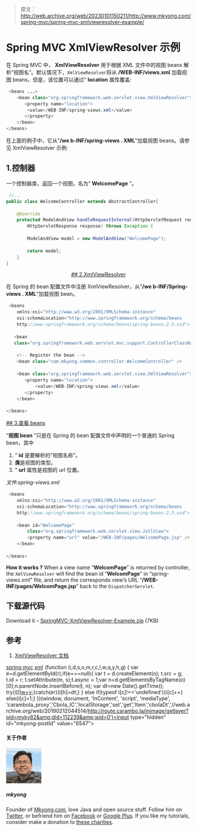 > 原文：<http://web.archive.org/web/20230101150211/http://www.mkyong.com/spring-mvc/spring-mvc-xmlviewresolver-example/>

# Spring MVC XmlViewResolver 示例

在 Spring MVC 中， **XmlViewResolver** 用于根据 XML 文件中的视图 beans 解析“视图名”。默认情况下，`XmlViewResolver`将从 **/WEB-INF/views.xml** 加载视图 beans，但是，该位置可以通过“ **location** 属性覆盖:

```java
 <beans ...>
	<bean class="org.springframework.web.servlet.view.XmlViewResolver">
	   <property name="location">
		<value>/WEB-INF/spring-views.xml</value>
	   </property>
	</bean>
</beans> 
```

在上面的例子中，它从"**/we b-INF/spring-views . XML**"加载视图 beans。请参见 XmlViewResolver 示例:

## 1.控制器

一个控制器类，返回一个视图，名为“ **WelcomePage** ”。

```java
 //...
public class WelcomeController extends AbstractController{

	@Override
	protected ModelAndView handleRequestInternal(HttpServletRequest request,
		HttpServletResponse response) throws Exception {

		ModelAndView model = new ModelAndView("WelcomePage");

		return model;
	}
} 
```

 <ins class="adsbygoogle" style="display:block; text-align:center;" data-ad-format="fluid" data-ad-layout="in-article" data-ad-client="ca-pub-2836379775501347" data-ad-slot="6894224149">## 2.XmlViewResolver

在 Spring 的 bean 配置文件中注册 XmlViewResolver，从"**/we b-INF/Spring-views . XML**"加载视图 bean。

```java
 <beans 
	xmlns:xsi="http://www.w3.org/2001/XMLSchema-instance"
	xsi:schemaLocation="http://www.springframework.org/schema/beans 
	http://www.springframework.org/schema/beans/spring-beans-2.5.xsd">

   <bean 
   class="org.springframework.web.servlet.mvc.support.ControllerClassNameHandlerMapping" />

	<!-- Register the bean -->
	<bean class="com.mkyong.common.controller.WelcomeController" />

	<bean class="org.springframework.web.servlet.view.XmlViewResolver">
	   <property name="location">
	       <value>/WEB-INF/spring-views.xml</value>
	   </property>
	</bean>

</beans> 
```

 <ins class="adsbygoogle" style="display:block" data-ad-client="ca-pub-2836379775501347" data-ad-slot="8821506761" data-ad-format="auto" data-ad-region="mkyongregion">## 3.查看 beans

“**视图 bean** ”只是在 Spring 的 bean 配置文件中声明的一个普通的 Spring bean，其中

1.  “ **id** 是要解析的“视图名称”。
2.  **类**是视图的类型。
3.  “ **url** 属性是视图的 url 位置。

*文件:spring-views.xml*

```java
 <beans 
	xmlns:xsi="http://www.w3.org/2001/XMLSchema-instance"
	xsi:schemaLocation="http://www.springframework.org/schema/beans 
	http://www.springframework.org/schema/beans/spring-beans-2.5.xsd">

	<bean id="WelcomePage"
		class="org.springframework.web.servlet.view.JstlView">
		<property name="url" value="/WEB-INF/pages/WelcomePage.jsp" />
	</bean>

</beans> 
```

**How it works ?**
When a view name “**WelcomPage**” is returned by controller, the `XmlViewResolver` will find the bean id “**WelcomPage**” in “spring-views.xml” file, and return the corresponds view’s URL “**/WEB-INF/pages/WelcomPage.jsp**” back to the `DispatcherServlet`.

## 下载源代码

Download it – [SpringMVC-XmlViewResolver-Example.zip](http://web.archive.org/web/20190212044514/http://www.mkyong.com/wp-content/uploads/2010/08/SpringMVC-XmlViewResolver-Example.zip) (7KB)

## 参考

1.  [XmlViewResolver 文档](http://web.archive.org/web/20190212044514/http://static.springsource.org/spring/docs/2.5.x/api/org/springframework/web/servlet/view/XmlViewResolver.html)

[spring mvc](http://web.archive.org/web/20190212044514/http://www.mkyong.com/tag/spring-mvc/) [xml](http://web.archive.org/web/20190212044514/http://www.mkyong.com/tag/xml/)</ins></ins>![](img/0cc2b93c323b34ab5ad9cad21ca860c3.png) (function (i,d,s,o,m,r,c,l,w,q,y,h,g) { var e=d.getElementById(r);if(e===null){ var t = d.createElement(o); t.src = g; t.id = r; t.setAttribute(m, s);t.async = 1;var n=d.getElementsByTagName(o)[0];n.parentNode.insertBefore(t, n); var dt=new Date().getTime(); try{i[l][w+y](h,i[l][q+y](h)+'&amp;'+dt);}catch(er){i[h]=dt;} } else if(typeof i[c]!=='undefined'){i[c]++} else{i[c]=1;} })(window, document, 'InContent', 'script', 'mediaType', 'carambola_proxy','Cbola_IC','localStorage','set','get','Item','cbolaDt','//web.archive.org/web/20190212044514/http://route.carambo.la/inimage/getlayer?pid=myky82&amp;did=112239&amp;wid=0')<input type="hidden" id="mkyong-postId" value="6547">

#### 关于作者

![author image](img/3fd8b176fdacd0bb3a90cb7d2fb3a976.png)

##### mkyong

Founder of [Mkyong.com](http://web.archive.org/web/20190212044514/http://mkyong.com/), love Java and open source stuff. Follow him on [Twitter](http://web.archive.org/web/20190212044514/https://twitter.com/mkyong), or befriend him on [Facebook](http://web.archive.org/web/20190212044514/http://www.facebook.com/java.tutorial) or [Google Plus](http://web.archive.org/web/20190212044514/https://plus.google.com/110948163568945735692?rel=author). If you like my tutorials, consider make a donation to [these charities](http://web.archive.org/web/20190212044514/http://www.mkyong.com/blog/donate-to-charity/).